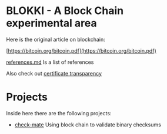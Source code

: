 # BLOKKI - A Block Chain experimental area

Here is the original article on blockchain:

[https://bitcoin.org/bitcoin.pdf](https://bitcoin.org/bitcoin.pdf)

[references.md](references.md) Is a list of references

Also check out [certificate transparency](https://www.certificate-transparency.org/)

# Projects

Inside here there are the following projects:

- [check-mate](check-mate/) Using block chain to validate binary checksums

